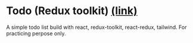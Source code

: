# Todo (Redux toolkit) [(link)](https://todo-reduxtoolkit-3obn.onrender.com)

A simple todo list build with react, redux-toolkit, react-redux, tailwind. For practicing perpose only.
